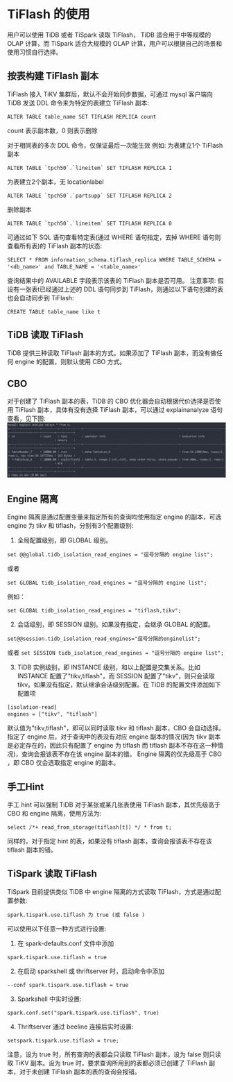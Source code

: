# TiFlash 的使用
用户可以使用 TiDB 或者 TiSpark 读取 TiFlash， TiDB 适合用于中等规模的 OLAP 计算，而
TiSpark 适合大规模的 OLAP 计算，用户可以根据自己的场景和使用习惯自行选择。

## 按表构建 TiFlash 副本
TiFlash 接入 TiKV 集群后，默认不会开始同步数据，可通过 mysql 客户端向 TiDB 发送 DDL 命令来为特定的表建立 TiFlash 副本:
```
ALTER TABLE ​table_name​ SET TIFLASH REPLICA ​count​ 
```
count 表示副本数，0 则表示删除

对于相同表的多次 DDL 命令，仅保证最后一次能生效
例如:
为表建立1个 TiFlash 副本
```
ALTER TABLE `tpch50`.`lineitem` SET TIFLASH REPLICA 1 
```

为表建立2个副本，无 locationlabel
```
ALTER TABLE `tpch50`.`partsupp` SET TIFLASH REPLICA 2
```
删除副本
```
ALTER TABLE `tpch50`.`lineitem` SET TIFLASH REPLICA 0
```
可通过如下 SQL 语句查看特定表(通过 WHERE 语句指定，去掉 WHERE 语句则查看所有表)的 TiFlash 副本的状态:
```
SELECT * FROM information_schema.tiflash_replica WHERE TABLE_SCHEMA = '<db_name>' and TABLE_NAME = '<table_name>'
```
查询结果中的 AVAILABLE 字段表示该表的 TiFlash 副本是否可用。
注意事项:
假设有一张表t已经通过上述的 DDL 语句同步到 TiFlash，则通过以下语句创建的表也会自动同步到 TiFlash:
```
CREATE TABLE table_name like t
```

## TiDB 读取 TiFlash
TiDB 提供三种读取 TiFlash 副本的方式。如果添加了 TiFlash 副本，而没有做任何 engine 的配置，则默认使用 CBO 方式。


## CBO
对于创建了 TiFlash 副本的表，TiDB 的 CBO 优化器会自动根据代价选择是否使用 TiFlash 副本，具体有没有选择 TiFlash 副本，可以通过 explainanalyze 语句查看，见下图:
![1.png](/res/session1/chapter9/tiflash-in-action/1.png)


## Engine 隔离
Engine 隔离是通过配置变量来指定所有的查询均使用指定 engine 的副本，可选 engine 为 tikv 和 tiflash，分别有3个配置级别:

1. 全局配置级别，即 GLOBAL 级别。

```
set @@global.tidb_isolation_read_engines = "逗号分隔的 engine list"; 
```
或者
```
set GLOBAL tidb_isolation_read_engines = "逗号分隔的 engine list";
```
例如：
```
set GLOBAL tidb_isolation_read_engines = "tiflash,tikv";
```

2. 会话级别，即 SESSION 级别。如果没有指定，会继承 GLOBAL 的配置。

```
set@@session.tidb_isolation_read_engines="逗号分隔的enginelist";
```
或者
`set SESSION tidb_isolation_read_engines = "逗号分隔的 engine list";`

3. TiDB 实例级别，即 INSTANCE 级别，和以上配置是​交集​关系。比如 INSTANCE 配置了"tikv,tiflash"，而 SESSION 配置了"tikv"，则只会读取 tikv。如果没有指定，默认继承会话级别配置。在 TiDB 的配置文件添加如下配置项

```
[isolation-read]
engines = ["tikv", "tiflash"]
```

默认值为"tikv,tiflash"，即可以同时读取 tikv 和 tiflash 副本，CBO 会自动选择。
指定了 engine 后，对于查询中的表没有对应 engine 副本的情况(因为 tikv 副本是必定存在的，因此只有配置了 engine 为 tiflash 而 tiflash 副本不存在这一种情况)，查询会报该表不存在该 engine 副本的错。
Engine 隔离的优先级高于 CBO ，即 CBO 仅会选取指定 engine 的副本。

## 手工Hint
手工 hint 可以强制 TiDB 对于某张或某几张表使用 TiFlash 副本，其优先级高于 CBO 和
 engine 隔离，使用方法为:

```
select /*+ read_from_storage(tiflash[t]) */ * from t;
```

同样的，对于指定 hint 的表，如果没有 tiflash 副本，查询会报该表不存在该 tiflash 副本的错。

## TiSpark 读取 TiFlash

TiSpark 目前提供类似 TiDB 中 engine 隔离的方式读取 TiFlash，方式是通过配置参数:

```
spark.tispark.use.tiflash 为 true (或 false )
```

可以使用以下任意一种方式进行设置:

1. 在 spark-defaults.conf 文件中添加 

```
spark.tispark.use.tiflash = true
```

2. 在启动 sparkshell 或 thriftserver 时，启动命令中添加 

```
--conf spark.tispark.use.tiflash = true
```

3. Sparkshell 中实时设置: 

```
spark.conf.set("spark.tispark.use.tiflash", true)
```

4. Thriftserver 通过 beeline 连接后实时设置: 

```
setspark.tispark.use.tiflash = true;
```

注意，设为 true 时，所有查询的表都会只读取 TiFlash 副本，设为 false 则只读取 TiKV 副本。设为 true 时，要求查询所用到的表都必须已创建了 TiFlash 副本，对于未创建 TiFlash 副本的表的查询会报错。
